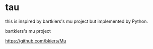 # tau
this is inspired by  bartkiers's mu project but implemented by Python.

bartkiers's mu project

https://github.com/bkiers/Mu
